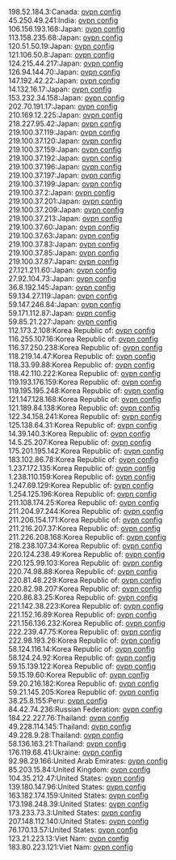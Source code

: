 198.52.184.3:Canada: [ovpn config](vpn/198_52_184_3.ovpn)  
45.250.49.241:India: [ovpn config](vpn/45_250_49_241.ovpn)  
106.156.193.168:Japan: [ovpn config](vpn/106_156_193_168.ovpn)  
113.158.235.68:Japan: [ovpn config](vpn/113_158_235_68.ovpn)  
120.51.50.19:Japan: [ovpn config](vpn/120_51_50_19.ovpn)  
121.106.50.8:Japan: [ovpn config](vpn/121_106_50_8.ovpn)  
124.215.44.217:Japan: [ovpn config](vpn/124_215_44_217.ovpn)  
126.94.144.70:Japan: [ovpn config](vpn/126_94_144_70.ovpn)  
147.192.42.22:Japan: [ovpn config](vpn/147_192_42_22.ovpn)  
14.132.16.17:Japan: [ovpn config](vpn/14_132_16_17.ovpn)  
153.232.34.158:Japan: [ovpn config](vpn/153_232_34_158.ovpn)  
202.70.191.17:Japan: [ovpn config](vpn/202_70_191_17.ovpn)  
210.169.12.225:Japan: [ovpn config](vpn/210_169_12_225.ovpn)  
218.227.95.42:Japan: [ovpn config](vpn/218_227_95_42.ovpn)  
219.100.37.119:Japan: [ovpn config](vpn/219_100_37_119.ovpn)  
219.100.37.120:Japan: [ovpn config](vpn/219_100_37_120.ovpn)  
219.100.37.159:Japan: [ovpn config](vpn/219_100_37_159.ovpn)  
219.100.37.192:Japan: [ovpn config](vpn/219_100_37_192.ovpn)  
219.100.37.196:Japan: [ovpn config](vpn/219_100_37_196.ovpn)  
219.100.37.197:Japan: [ovpn config](vpn/219_100_37_197.ovpn)  
219.100.37.199:Japan: [ovpn config](vpn/219_100_37_199.ovpn)  
219.100.37.2:Japan: [ovpn config](vpn/219_100_37_2.ovpn)  
219.100.37.201:Japan: [ovpn config](vpn/219_100_37_201.ovpn)  
219.100.37.209:Japan: [ovpn config](vpn/219_100_37_209.ovpn)  
219.100.37.213:Japan: [ovpn config](vpn/219_100_37_213.ovpn)  
219.100.37.60:Japan: [ovpn config](vpn/219_100_37_60.ovpn)  
219.100.37.63:Japan: [ovpn config](vpn/219_100_37_63.ovpn)  
219.100.37.83:Japan: [ovpn config](vpn/219_100_37_83.ovpn)  
219.100.37.85:Japan: [ovpn config](vpn/219_100_37_85.ovpn)  
219.100.37.87:Japan: [ovpn config](vpn/219_100_37_87.ovpn)  
27.121.211.60:Japan: [ovpn config](vpn/27_121_211_60.ovpn)  
27.92.104.73:Japan: [ovpn config](vpn/27_92_104_73.ovpn)  
36.8.192.145:Japan: [ovpn config](vpn/36_8_192_145.ovpn)  
59.134.27.119:Japan: [ovpn config](vpn/59_134_27_119.ovpn)  
59.147.246.84:Japan: [ovpn config](vpn/59_147_246_84.ovpn)  
59.171.112.87:Japan: [ovpn config](vpn/59_171_112_87.ovpn)  
59.85.21.227:Japan: [ovpn config](vpn/59_85_21_227.ovpn)  
112.173.2.108:Korea Republic of: [ovpn config](vpn/112_173_2_108.ovpn)  
116.255.107.16:Korea Republic of: [ovpn config](vpn/116_255_107_16.ovpn)  
116.37.250.238:Korea Republic of: [ovpn config](vpn/116_37_250_238.ovpn)  
118.219.14.47:Korea Republic of: [ovpn config](vpn/118_219_14_47.ovpn)  
118.33.99.88:Korea Republic of: [ovpn config](vpn/118_33_99_88.ovpn)  
118.42.110.222:Korea Republic of: [ovpn config](vpn/118_42_110_222.ovpn)  
119.193.176.159:Korea Republic of: [ovpn config](vpn/119_193_176_159.ovpn)  
119.195.195.248:Korea Republic of: [ovpn config](vpn/119_195_195_248.ovpn)  
121.147.128.168:Korea Republic of: [ovpn config](vpn/121_147_128_168.ovpn)  
121.189.84.138:Korea Republic of: [ovpn config](vpn/121_189_84_138.ovpn)  
122.34.158.241:Korea Republic of: [ovpn config](vpn/122_34_158_241.ovpn)  
125.138.64.31:Korea Republic of: [ovpn config](vpn/125_138_64_31.ovpn)  
14.39.140.3:Korea Republic of: [ovpn config](vpn/14_39_140_3.ovpn)  
14.5.25.207:Korea Republic of: [ovpn config](vpn/14_5_25_207.ovpn)  
175.201.195.142:Korea Republic of: [ovpn config](vpn/175_201_195_142.ovpn)  
183.102.86.78:Korea Republic of: [ovpn config](vpn/183_102_86_78.ovpn)  
1.237.172.135:Korea Republic of: [ovpn config](vpn/1_237_172_135.ovpn)  
1.238.110.159:Korea Republic of: [ovpn config](vpn/1_238_110_159.ovpn)  
1.247.69.129:Korea Republic of: [ovpn config](vpn/1_247_69_129.ovpn)  
1.254.125.196:Korea Republic of: [ovpn config](vpn/1_254_125_196.ovpn)  
211.108.174.25:Korea Republic of: [ovpn config](vpn/211_108_174_25.ovpn)  
211.204.97.244:Korea Republic of: [ovpn config](vpn/211_204_97_244.ovpn)  
211.206.154.171:Korea Republic of: [ovpn config](vpn/211_206_154_171.ovpn)  
211.216.207.37:Korea Republic of: [ovpn config](vpn/211_216_207_37.ovpn)  
211.226.208.168:Korea Republic of: [ovpn config](vpn/211_226_208_168.ovpn)  
218.238.107.34:Korea Republic of: [ovpn config](vpn/218_238_107_34.ovpn)  
220.124.238.49:Korea Republic of: [ovpn config](vpn/220_124_238_49.ovpn)  
220.125.99.103:Korea Republic of: [ovpn config](vpn/220_125_99_103.ovpn)  
220.74.98.88:Korea Republic of: [ovpn config](vpn/220_74_98_88.ovpn)  
220.81.48.229:Korea Republic of: [ovpn config](vpn/220_81_48_229.ovpn)  
220.82.98.207:Korea Republic of: [ovpn config](vpn/220_82_98_207.ovpn)  
220.86.83.25:Korea Republic of: [ovpn config](vpn/220_86_83_25.ovpn)  
221.142.38.223:Korea Republic of: [ovpn config](vpn/221_142_38_223.ovpn)  
221.152.16.89:Korea Republic of: [ovpn config](vpn/221_152_16_89.ovpn)  
221.156.136.232:Korea Republic of: [ovpn config](vpn/221_156_136_232.ovpn)  
222.239.47.75:Korea Republic of: [ovpn config](vpn/222_239_47_75.ovpn)  
222.98.193.26:Korea Republic of: [ovpn config](vpn/222_98_193_26.ovpn)  
58.124.116.14:Korea Republic of: [ovpn config](vpn/58_124_116_14.ovpn)  
58.124.24.92:Korea Republic of: [ovpn config](vpn/58_124_24_92.ovpn)  
59.15.139.122:Korea Republic of: [ovpn config](vpn/59_15_139_122.ovpn)  
59.15.19.60:Korea Republic of: [ovpn config](vpn/59_15_19_60.ovpn)  
59.20.216.182:Korea Republic of: [ovpn config](vpn/59_20_216_182.ovpn)  
59.21.145.205:Korea Republic of: [ovpn config](vpn/59_21_145_205.ovpn)  
38.25.8.155:Peru: [ovpn config](vpn/38_25_8_155.ovpn)  
84.42.74.236:Russian Federation: [ovpn config](vpn/84_42_74_236.ovpn)  
184.22.227.76:Thailand: [ovpn config](vpn/184_22_227_76.ovpn)  
49.228.114.145:Thailand: [ovpn config](vpn/49_228_114_145.ovpn)  
49.228.9.28:Thailand: [ovpn config](vpn/49_228_9_28.ovpn)  
58.136.163.21:Thailand: [ovpn config](vpn/58_136_163_21.ovpn)  
176.119.68.41:Ukraine: [ovpn config](vpn/176_119_68_41.ovpn)  
92.98.29.166:United Arab Emirates: [ovpn config](vpn/92_98_29_166.ovpn)  
85.203.15.84:United Kingdom: [ovpn config](vpn/85_203_15_84.ovpn)  
104.35.212.47:United States: [ovpn config](vpn/104_35_212_47.ovpn)  
139.180.147.96:United States: [ovpn config](vpn/139_180_147_96.ovpn)  
163.182.174.159:United States: [ovpn config](vpn/163_182_174_159.ovpn)  
173.198.248.39:United States: [ovpn config](vpn/173_198_248_39.ovpn)  
173.233.73.3:United States: [ovpn config](vpn/173_233_73_3.ovpn)  
207.148.112.140:United States: [ovpn config](vpn/207_148_112_140.ovpn)  
76.170.13.57:United States: [ovpn config](vpn/76_170_13_57.ovpn)  
123.21.223.13:Viet Nam: [ovpn config](vpn/123_21_223_13.ovpn)  
183.80.223.121:Viet Nam: [ovpn config](vpn/183_80_223_121.ovpn)  
